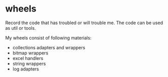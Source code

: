 # wheels

Record the code that has troubled or will trouble me. The code can be used as util or tools.

My wheels consist of following materials:

- collections adapters and wrappers
- bitmap wrappers
- excel handlers
- string wrappers
- log adapters